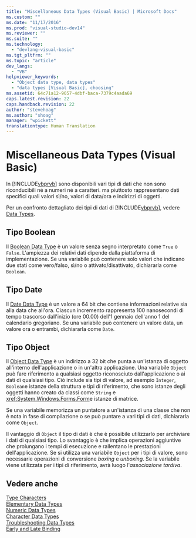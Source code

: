 ```yaml
---
title: "Miscellaneous Data Types (Visual Basic) | Microsoft Docs"
ms.custom: ""
ms.date: "11/17/2016"
ms.prod: "visual-studio-dev14"
ms.reviewer: ""
ms.suite: ""
ms.technology: 
  - "devlang-visual-basic"
ms.tgt_pltfrm: ""
ms.topic: "article"
dev_langs: 
  - "VB"
helpviewer_keywords: 
  - "Object data type, data types"
  - "data types [Visual Basic], choosing"
ms.assetid: 64c71a12-9057-4dbf-baca-7379c4aada69
caps.latest.revision: 22
caps.handback.revision: 22
author: "stevehoag"
ms.author: "shoag"
manager: "wpickett"
translationtype: Human Translation
---
```

# Miscellaneous Data Types (Visual Basic)
In [!INCLUDE[vbprvb](../../../../csharp/programming-guide/concepts/linq/includes/vbprvb_md.md)] sono disponibili vari tipi di dati che non sono riconducibili né a numeri né a caratteri.  ma piuttosto rappresentano dati specifici quali valori sì\/no, valori di data\/ora e indirizzi di oggetti.  
  
 Per un confronto dettagliato dei tipi di dati di [!INCLUDE[vbprvb](../../../../csharp/programming-guide/concepts/linq/includes/vbprvb_md.md)], vedere [Data Types](../../../../visual-basic/language-reference/data-types/data-type-summary.md).  
  
## Tipo Boolean  
 Il [Boolean Data Type](../../../../visual-basic/language-reference/data-types/boolean-data-type.md) è un valore senza segno interpretato come `True` o `False`.  L'ampiezza dei relativi dati dipende dalla piattaforma di implementazione.  Se una variabile può contenere solo valori che indicano due stati come vero\/falso, sì\/no o attivato\/disattivato, dichiararla come `Boolean`.  
  
## Tipo Date  
 Il [Date Data Type](../../../../visual-basic/language-reference/data-types/date-data-type.md) è un valore a 64 bit che contiene informazioni relative sia alla data che all'ora.  Ciascun incremento rappresenta 100 nanosecondi di tempo trascorso dall'inizio \(ore 00.00\) dell'1 gennaio dell'anno 1 del calendario gregoriano.  Se una variabile può contenere un valore data, un valore ora o entrambi, dichiararla come `Date`.  
  
## Tipo Object  
 Il [Object Data Type](../../../../visual-basic/language-reference/data-types/object-data-type.md) è un indirizzo a 32 bit che punta a un'istanza di oggetto all'interno dell'applicazione o in un'altra applicazione.  Una variabile `Object` può fare riferimento a qualsiasi oggetto riconosciuto dall'applicazione o ai dati di qualsiasi tipo.  Ciò include sia tipi di valore, ad esempio `Integer`,  `Boolean`e istanze della struttura e tipi di riferimento, che sono istanze degli oggetti hanno creato da classi come  `String` e  <xref:System.Windows.Forms.Form>e istanze di matrice.  
  
 Se una variabile memorizza un puntatore a un'istanza di una classe che non è nota in fase di compilazione o se può puntare a vari tipi di dati, dichiararla come `Object`.  
  
 Il vantaggio di `Object` il tipo di dati è che è possibile utilizzarlo per archiviare i dati di qualsiasi tipo.  Lo svantaggio è che implica operazioni aggiuntive che prolungano i tempi di esecuzione e rallentano le prestazioni dell'applicazione.  Se si utilizza una variabile `Object` per i tipi di valore, sono necessarie operazioni di conversione *boxing* e *unboxing*.  Se la variabile viene utilizzata per i tipi di riferimento, avrà luogo l'*associazione tardiva*.  
  
## Vedere anche  
 [Type Characters](../../../../visual-basic/programming-guide/language-features/data-types/type-characters.md)   
 [Elementary Data Types](../../../../visual-basic/programming-guide/language-features/data-types/elementary-data-types.md)   
 [Numeric Data Types](../../../../visual-basic/programming-guide/language-features/data-types/numeric-data-types.md)   
 [Character Data Types](../../../../visual-basic/programming-guide/language-features/data-types/character-data-types.md)   
 [Troubleshooting Data Types](../../../../visual-basic/programming-guide/language-features/data-types/troubleshooting-data-types.md)   
 [Early and Late Binding](../../../../visual-basic/programming-guide/language-features/early-late-binding/early-and-late-binding.md)
